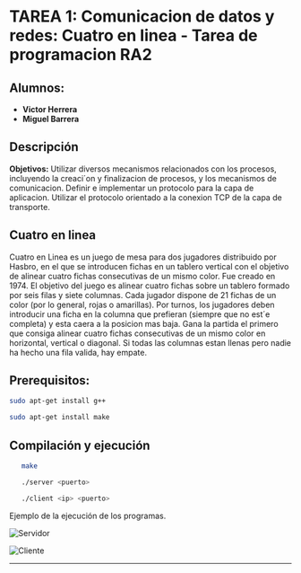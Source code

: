 # TAREA 1: Comunicacion de datos y redes: Cuatro en linea - Tarea de programacion RA2

## Alumnos:
- **Victor Herrera**
- **Miguel Barrera**


## Descripción

**Objetivos:** 
Utilizar diversos mecanismos relacionados con los procesos, incluyendo la creaci´on y finalizacion de procesos, y los mecanismos de comunicacion.
Definir e implementar un protocolo para la capa de aplicacion.
Utilizar el protocolo orientado a la conexion TCP de la capa de transporte.

## Cuatro en linea
Cuatro en Linea es un juego de mesa para dos jugadores distribuido por Hasbro, en el que se introducen fichas en un tablero vertical con el objetivo 
de alinear cuatro fichas consecutivas de un mismo color. Fue creado en 1974. El objetivo del juego es alinear cuatro fichas sobre un tablero formado 
por seis filas y siete columnas. Cada jugador dispone de 21 fichas de un color (por lo general, rojas o amarillas). Por turnos, los jugadores deben 
introducir una ficha en la columna que prefieran (siempre que no est´e completa) y esta caera a la posicion mas baja. Gana la partida el primero que 
consiga alinear cuatro fichas consecutivas de un mismo color en horizontal, vertical o diagonal. Si todas las columnas estan llenas pero nadie ha hecho
una fila valida, hay empate.


## Prerequisitos:

   ```bash
   sudo apt-get install g++
   ```

   ```bash
   sudo apt-get install make
   ```

## Compilación y ejecución

```bash
   make
   ```

```bash
   ./server <puerto>
   ```

```bash
   ./client <ip> <puerto>
   ```

Ejemplo de la ejecución de los programas.

![Servidor](https://i.imgur.com/jeMNbZW.png)

![Cliente](https://i.imgur.com/n32Z6Kt.png)

---
